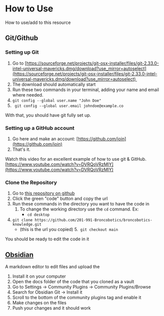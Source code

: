 # How to Use
How to use/add to this resource
## Git/Github
### Setting up Git
1.  Go to [https://sourceforge.net/projects/git-osx-installer/files/git-2.33.0-intel-universal-mavericks.dmg/download?use_mirror=autoselect](https://sourceforge.net/projects/git-osx-installer/files/git-2.33.0-intel-universal-mavericks.dmg/download?use_mirror=autoselect) 
2.  The download should automatically start
3.  Run these two commands in your terminal, adding your name and email where needed.
4.  `git config --global user.name "John Doe"`
5. ` git config --global user.email johndoe@example.co`

With that, you should have git fully set up. 

### Setting up a GitHub account
1.  Go here and make an account: [https://github.com/join](https://github.com/join) 
2.  That's it.

Watch this video for an excellent example of how to use git & GitHub.
[https://www.youtube.com/watch?v=DVRQoVRzMIY](https://www.youtube.com/watch?v=DVRQoVRzMIY)

### Clone the Repository
1. Go to [this repository on github](https://github.com/201-991-Broncobotics/broncobotics-knowledge)
2. Click the green "code" button and copy the url
3. Run these commands in the directory you want to have the code in
	1. To change the working directory use the `cd` command. Ex:
		- `cd desktop`
4. `git clone https://github.com/201-991-Broncobotics/broncobotics-knowledge.git`
	- (this is the url you copied)
5.` git checkout main`

You should be ready to edit the code in it

## [Obsidian](https://obsidian.md/)
A markdown editor to edit files and upload the

1. Install it on your computer
2. Open the docs folder of the code that you cloned as a vault
3. Go to Settings -> Community Plugins -> Community Plugins/Browse
4. Search for Obsidian Git -> Install it
5. Scroll to the bottom of the community plugins tag and enable it
6. Make changes on the files
7. Push your changes and it should work
